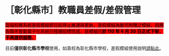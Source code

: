 # ［彰化縣市］教職員差假/差假管理

<mark style="background-color:red;">雲端校務系統差假模組即日起停止維運與更新，差假模組為敝司附贈之模組，因應各縣市差勤電子化系統已陸續招標完成，該模組已</mark><mark style="background-color:red;">**於 110 年 6 月 30 日正式下架**</mark><mark style="background-color:red;">，</mark><mark style="background-color:red;">**不再提供服務**</mark><mark style="background-color:red;">。</mark>

目前**僅供彰化縣市學校**使用，如貴校為彰化縣市學校，差假模組使用說明[請點此](https://stern-information.gitbook.io/jiao-zhi-yuan-cha-jia-cha-jia-guan-li-xian-zhang-hua-xian-shi/)。

